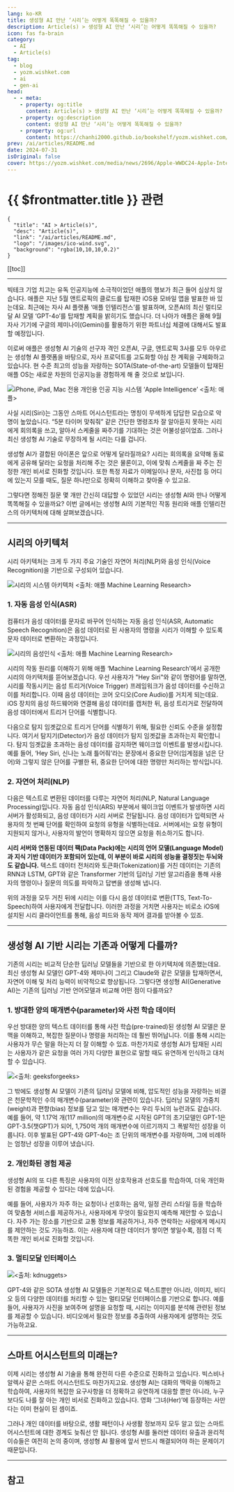 ```yaml
---
lang: ko-KR
title: 생성형 AI 만난 ‘시리’는 어떻게 똑똑해질 수 있을까?
description: Article(s) > 생성형 AI 만난 ‘시리’는 어떻게 똑똑해질 수 있을까?
icon: fas fa-brain
category: 
  - AI
  - Article(s)
tag: 
  - blog
  - yozm.wishket.com
  - ai
  - gen-ai
head:
  - - meta:
    - property: og:title
      content: Article(s) > 생성형 AI 만난 ‘시리’는 어떻게 똑똑해질 수 있을까?
    - property: og:description
      content: 생성형 AI 만난 ‘시리’는 어떻게 똑똑해질 수 있을까?
    - property: og:url
      content: https://chanhi2000.github.io/bookshelf/yozm.wishket.com/2696.html
prev: /ai/articles/README.md
date: 2024-07-31
isOriginal: false
cover: https://yozm.wishket.com/media/news/2696/Apple-WWDC24-Apple-Intelligence-hero-240610.jpg
---
```


# {{ $frontmatter.title }} 관련

```component VPCard
{
  "title": "AI > Article(s)",
  "desc": "Article(s)",
  "link": "/ai/articles/README.md",
  "logo": "/images/ico-wind.svg",
  "background": "rgba(10,10,10,0.2)"
}
```

[[toc]]

---

<SiteInfo
  name="생성형 AI 만난 ‘시리’는 어떻게 똑똑해질 수 있을까? | 요즘IT"
  desc="빅테크 기업 치고는 유독 인공지능에 소극적이었던 애플의 행보가 최근 들어 심상치 않습니다. 애플은 지난 5월 앤트로픽의 클로드를 탑재한 iOS용 모바일 앱을 발표한 바 있는데요. 최근에는 자사 AI 플랫폼 ‘애플 인텔리전스’를 발표하며, 오픈AI의 최신 멀티모달 AI 모델 ‘GPT-4o’를 탑재할 계획을 밝히기도 했습니다. 사실 시리(Siri)는 그동안 스마트 어시스턴트라는 명칭이 무색하게 답답한 모습으로 악명이 높았습니다. 그렇다면 정해진 질문 몇 개만 간신히 대답할 수 있었던 시리는 생성형 AI를 만나 어떻게 똑똑해질 수 있을까요? 이번 글에서는 생성형 AI의 기본적인 작동 원리와 애플 인텔리전스의 아키텍처에 대해 살펴보겠습니다."
  url="https://yozm.wishket.com/magazine/detail/2696/"
  logo="https://yozm.wishket.com/static/renewal/img/global/gnb_yozmit.svg"
  preview="https://yozm.wishket.com/media/news/2696/Apple-WWDC24-Apple-Intelligence-hero-240610.jpg"/>

빅테크 기업 치고는 유독 인공지능에 소극적이었던 애플의 행보가 최근 들어 심상치 않습니다. 애플은 지난 5월 앤트로픽의 클로드를 탑재한 iOS용 모바일 앱을 발표한 바 있는데요. 최근에는 자사 AI 플랫폼 ‘애플 인텔리전스’를 발표하며, 오픈AI의 최신 멀티모달 AI 모델 ‘GPT-4o’를 탑재할 계획을 밝히기도 했습니다. 더 나아가 애플은 올해 9월 자사 기기에 구글의 제미나이(Gemini)를 활용하기 위한 파트너십 체결에 대해서도 발표할 예정입니다.

이로써 애플은 생성형 AI 기술의 선구자 격인 오픈AI, 구글, 앤트로픽 3사를 모두 아우르는 생성형 AI 플랫폼을 바탕으로, 자사 프로덕트를 고도화할 야심 찬 계획을 구체화하고 있습니다. 현 수준 최고의 성능을 자랑하는 SOTA(State-of-the-art) 모델들이 탑재된 애플 OS는 새로운 차원의 인공지능을 경험하게 해 줄 것으로 보입니다.

![iPhone, iPad, Mac 전용 개인용 인공 지능 시스템 ‘Apple Intelligence’ <출처: [<FontIcon icon="fa-brands fa-apple"/>애플](https://apple.com/kr/newsroom/2024/06/introducing-apple-intelligence-for-iphone-ipad-and-mac/)>](https://yozm.wishket.com/media/news/2696/Apple-WWDC24-Apple-Intelligence-hero-240610.jpg)

사실 시리(Siri)는 그동안 스마트 어시스턴트라는 명칭이 무색하게 답답한 모습으로 악명이 높았습니다. “5분 타이머 맞춰줘” 같은 간단한 명령조차 잘 알아듣지 못하는 시리에게 회의록을 쓰고, 알아서 스케줄을 짜주기를 기대하는 것은 어불성설이었죠. 그러나 최신 생성형 AI 기술로 무장하게 될 시리는 다를 겁니다.

생성형 AI가 결합된 아이폰은 앞으로 어떻게 달라질까요? 시리는 회의록을 요약해 동료에게 공유해 달라는 요청을 처리해 주는 것은 물론이고, 이에 맞춰 스케줄을 짜 주는 진정한 개인 비서로 진화할 것입니다. 또한 특정 자료가 이메일이나 문자, 사진첩 등 어디에 있는지 모를 때도, 질문 하나만으로 정확히 이해하고 찾아줄 수 있고요.

그렇다면 정해진 질문 몇 개만 간신히 대답할 수 있었던 시리는 생성형 AI와 만나 어떻게똑똑해질 수 있을까요? 이번 글에서는 생성형 AI의 기본적인 작동 원리와 애플 인텔리전스의 아키텍처에 대해 살펴보겠습니다.

---

## 시리의 아키텍처

시리 아키텍처는 크게 두 가지 주요 기술인 자연어 처리(NLP)와 음성 인식(Voice Recognition)을 기반으로 구성되어 있습니다.

![시리의 시스템 아키텍처 <출처: 애플 Machine Learning Research>](https://yozm.wishket.com/media/news/2696/image5.png)

### 1. 자동 음성 인식(ASR)

컴퓨터가 음성 데이터를 문자로 바꾸어 인식하는 자동 음성 인식(ASR, Automatic Speech Recognition)은 음성 데이터로 된 사용자의 명령을 시리가 이해할 수 있도록 문자 데이터로 변환하는 과정입니다.

![시리의 음성인식 <br/><출처: 애플 Machine Learning Research>](https://yozm.wishket.com/media/news/2696/image1.png)

시리의 작동 원리를 이해하기 위해 애플 ‘Machine Learning Research’에서 공개한 시리의 아키텍처를 뜯어보겠습니다. 우선 사용자가 "Hey Siri"와 같이 명령어를 말하면, 시리를 작동시키는 음성 트리거(Voice Trigger) 프레임워크가 음성 데이터를 수신하고 이를 처리합니다. 이때 음성 데이터는 코어 오디오(Core Audio)를 거치게 되는데요. iOS 장치의 음성 하드웨어와 연결해 음성 데이터를 캡처한 뒤, 음성 트리거로 전달하여 음성 데이터에서 트리거 단어를 식별합니다.

다음으로 탐지 임곗값으로 트리거 단어를 식별하기 위해, 필요한 신뢰도 수준을 설정합니다. 여기서 탐지기(Detector)가 음성 데이터가 탐지 임곗값을 초과하는지 확인합니다. 탐지 임곗값을 초과하는 음성 데이터를 감지하면 웨이크업 이벤트를 발생시킵니다. 예를 들어, ‘Hey Siri, 신나는 노래 틀어줘’라는 문장에서 중요한 단어(임계점을 넘은 단어)와 그렇지 않은 단어를 구별한 뒤, 중요한 단어에 대한 명령만 처리하는 방식입니다.

### 2. 자연어 처리(NLP)

다음은 텍스트로 변환된 데이터를 다루는 자연어 처리(NLP, Natural Language Processing)입니다. 자동 음성 인식(ARS) 부분에서 웨이크업 이벤트가 발생하면 시리 서버가 활성화되고, 음성 데이터가 시리 서버로 전달됩니다. 음성 데이터가 입력되면 사용자의 첫 번째 단어를 확인하여 요청의 유형을 식별하는데요. 서버에서는 요청 유형이 지원되지 않거나, 사용자의 발언이 명확하지 않으면 요청을 취소하기도 합니다.

**시리 서버와 연동된 데이터 팩(Data Pack)에는 시리의 언어 모델(Language Model)과 지식 기반 데이터가 포함되어 있는데, 이 부분이 바로 시리의 성능을 결정짓는 두뇌와도 같습니다.** 텍스트 데이터 전처리와 토큰화(Tokenization)를 거친 데이터는 기존의 RNN과 LSTM, GPT와 같은 Transformer 기반의 딥러닝 기반 알고리즘을 통해 사용자의 명령이나 질문의 의도를 파악하고 답변을 생성해 냅니다.

위의 과정을 모두 거친 뒤에 시리는 이를 다시 음성 데이터로 변환(TTS, Text-To-Speech)하여 사용자에게 전달합니다. 이러한 과정을 거치면 사용자는 비로소 iOS에 설치된 시리 클라이언트를 통해, 음성 피드와 동작 제어 결과를 받아볼 수 있죠.

---

## 생성형 AI 기반 시리는 기존과 어떻게 다를까?

기존의 시리는 비교적 단순한 딥러닝 모델들을 기반으로 한 아키텍처에 의존했는데요. 최신 생성형 AI 모델인 GPT-4와 제미나이 그리고 Claude와 같은 모델을 탑재하면서, 자연어 이해 및 처리 능력이 비약적으로 향상됩니다. 그렇다면 생성형 AI(Generative AI)는 기존의 딥러닝 기반 언어모델과 비교해 어떤 점이 다를까요?

### 1. 방대한 양의 매개변수(parameter)와 사전 학습 데이터

우선 방대한 양의 텍스트 데이터를 통해 사전 학습(pre-trained)된 생성형 AI 모델은 문맥을 이해하고, 복잡한 질문이나 명령을 처리하는 데 훨씬 뛰어납니다. 이를 통해 시리는 사용자가 무슨 말을 하는지 더 잘 이해할 수 있죠. 마찬가지로 생성형 AI가 탑재된 시리는 사용자가 같은 요청을 여러 가지 다양한 표현으로 말할 때도 유연하게 인식하고 대처할 수 있습니다.

![<출처: geeksforgeeks>](https://yozm.wishket.com/media/news/2696/image3.png)

그 밖에도 생성형 AI 모델이 기존의 딥러닝 모델에 비해, 압도적인 성능을 자랑하는 비결은 천문학적인 수의 매개변수(parameter)와 관련이 있습니다. 딥러닝 모델의 가중치(weight)과 편향(bias) 정보를 담고 있는 매개변수는 우리 두뇌의 뉴런과도 같습니다. 예를 들어, 약 1.17억 개(117 million)의 매개변수로 시작된 GPT의 초기모델인 GPT-1은 GPT-3.5(챗GPT)가 되어, 1,750억 개의 매개변수에 이르기까지 그 폭발적인 성장을 이룹니다. 이후 발표된 GPT-4와 GPT-4o는 조 단위의 매개변수를 자랑하며, 그에 비례하는 엄청난 성장을 이루어 냈습니다.

### 2. 개인화된 경험 제공

생성형 AI의 또 다른 특징은 사용자의 이전 상호작용과 선호도를 학습하여, 더욱 개인화된 경험을 제공할 수 있다는 데에 있습니다.

예를 들어, 사용자가 자주 하는 요청이나 선호하는 음악, 일정 관리 스타일 등을 학습하여 맞춤형 서비스를 제공하거나, 사용자에게 무엇이 필요한지 예측해 제안할 수 있습니다. 자주 가는 장소를 기반으로 교통 정보를 제공하거나, 자주 연락하는 사람에게 메시지를 제안하는 것도 가능하죠. 이는 사용자에 대한 데이터가 쌓이면 쌓일수록, 점점 더 똑똑한 개인 비서로 진화할 것입니다.

### 3. 멀티모달 인터페이스

![<출처: kdnuggets>](https://yozm.wishket.com/media/news/2696/image2.png)

GPT-4와 같은 SOTA 생성형 AI 모델들은 기본적으로 텍스트뿐만 아니라, 이미지, 비디오 등의 다양한 데이터를 처리할 수 있는 멀티모달 인터페이스를 기반으로 합니다. 예를 들어, 사용자가 사진을 보여주며 설명을 요청할 때, 시리는 이미지를 분석해 관련된 정보를 제공할 수 있습니다. 비디오에서 필요한 정보를 추출하여 사용자에게 설명하는 것도 가능하고요.

---

## 스마트 어시스턴트의 미래는?

이제 시리는 생성형 AI 기술을 통해 완전히 다른 수준으로 진화하고 있습니다. 빅스비나 알렉사 같은 스마트 어시스턴트도 마찬가지고요. 생성형 AI는 대화의 맥락을 이해하고 학습하여, 사용자의 복잡한 요구사항을 더 정확하고 유연하게 대응할 뿐만 아니라, 누구보다도 나를 잘 아는 개인 비서로 진화하고 있습니다. 영화 ‘그녀(Her)’에 등장하는 사만다는 이미 현실이 된 셈이죠.

그러나 개인 데이터를 바탕으로, 생활 패턴이나 사생활 정보까지 모두 알고 있는 스마트 어시스턴트에 대한 경계도 늦춰선 안 됩니다. 생성형 AI를 둘러싼 데이터 유출과 윤리적 이슈들은 여전히 논의 중이며, 생성형 AI 활용에 앞서 반드시 해결되어야 하는 문제이기 때문입니다.

---

## 참고

<SiteInfo
  name="Hey Siri: An On-device DNN-powered Voice Trigger for Apple’s Personal Assistant"
  desc="The 'Hey Siri' feature allows users to invoke Siri hands-free. A very small speech recognizer runs all the time and listens for just those…"
  url="https://machinelearning.apple.com/research/hey-siri"
  logo="https://machinelearning.apple.com/favicon.ico"
  preview="https://mlr.cdn-apple.com/media/Home_1200x630_48225d82e9.png"/>

<SiteInfo
  name="Introduction to Generative Pre-trained Transformer (GPT) - GeeksforGeeks"
  desc="A Computer Science portal for geeks. It contains well written, well thought and well explained computer science and programming articles, quizzes and practice/competitive programming/company interview Questions."
  url="https://geeksforgeeks.org/introduction-to-generative-pre-trained-transformer-gpt"
  logo="https://media.geeksforgeeks.org/wp-content/cdn-uploads/gfg_favicon.png"
  preview="https://media.geeksforgeeks.org/wp-content/cdn-uploads/gfg_200x200-min.png"/>

<SiteInfo
  name="Multimodal Models Explained - KDnuggets"
  desc="Unlocking the Power of Multimodal Learning: Techniques, Challenges, and Applications.Multimodal Models Explained"
  url="https://kdnuggets.com/2023/03/multimodal-models-explained.html"
  logo="https://kdnuggets.com/wp-content/themes/kdn17/images/favicon.ico"
  preview="https://kdnuggets.com/wp-content/uploads/rosidi_multimodal_models_explained_11.png"/>

<SiteInfo
  name="애플, 구글·앤트로픽과 AI 협력 논의... '개방형 전략 나선다'"
  desc="애플이 인공지능(AI) 굳히기에 나섰다. 자사 신제품에 오픈AI의 ‘챗GPT’를 접목하기로 한 가운데 구글의 ‘제미나이’를 탑재하기 위한 파트너십 체결을 준비하고 있는 것으로 알려졌다. 아이폰, 아이패드 등 많은 사용자 층을 보유한 디바이스 공급사인 애플이 오픈AI, 구글 등을 AI "
  url="https://newstheai.com/news/articleView.html?idxno=5883"
  logo="https://cdn.newstheai.com/image/logo/favicon.png"
  preview="https://cdn.newstheai.com/news/thumbnail/202407/5883_9152_844_v150.jpg"/>

